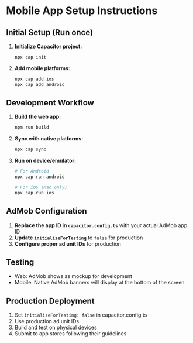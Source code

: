 
# Mobile App Setup Instructions

## Initial Setup (Run once)

1. **Initialize Capacitor project:**
   ```bash
   npx cap init
   ```

2. **Add mobile platforms:**
   ```bash
   npx cap add ios
   npx cap add android
   ```

## Development Workflow

1. **Build the web app:**
   ```bash
   npm run build
   ```

2. **Sync with native platforms:**
   ```bash
   npx cap sync
   ```

3. **Run on device/emulator:**
   ```bash
   # For Android
   npx cap run android
   
   # For iOS (Mac only)
   npx cap run ios
   ```

## AdMob Configuration

1. **Replace the app ID in `capacitor.config.ts`** with your actual AdMob app ID
2. **Update `initializeForTesting`** to `false` for production
3. **Configure proper ad unit IDs** for production

## Testing

- Web: AdMob shows as mockup for development
- Mobile: Native AdMob banners will display at the bottom of the screen

## Production Deployment

1. Set `initializeForTesting: false` in capacitor.config.ts
2. Use production ad unit IDs
3. Build and test on physical devices
4. Submit to app stores following their guidelines
